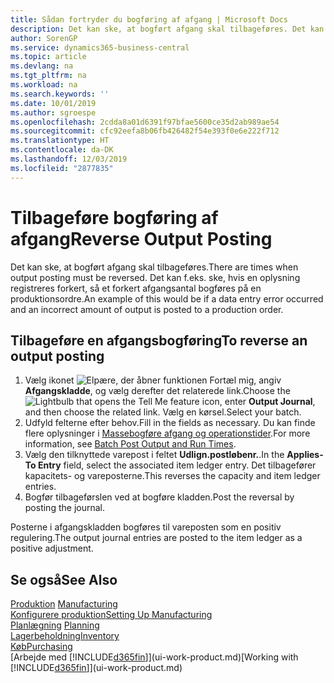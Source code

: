 ```yaml
---
title: Sådan fortryder du bogføring af afgang | Microsoft Docs
description: Det kan ske, at bogført afgang skal tilbageføres. Det kan f.eks. ske, hvis en oplysning registreres forkert, så et forkert afgangsantal bogføres på en produktionsordre.
author: SorenGP
ms.service: dynamics365-business-central
ms.topic: article
ms.devlang: na
ms.tgt_pltfrm: na
ms.workload: na
ms.search.keywords: ''
ms.date: 10/01/2019
ms.author: sgroespe
ms.openlocfilehash: 2cdda8a01d6391f97bfae5600ce35d2ab989ae54
ms.sourcegitcommit: cfc92eefa8b06fb426482f54e393f0e6e222f712
ms.translationtype: HT
ms.contentlocale: da-DK
ms.lasthandoff: 12/03/2019
ms.locfileid: "2877835"
---
```

# <a name="reverse-output-posting"></a><span data-ttu-id="51654-104">Tilbageføre bogføring af afgang</span><span class="sxs-lookup"><span data-stu-id="51654-104">Reverse Output Posting</span></span>
<span data-ttu-id="51654-105">Det kan ske, at bogført afgang skal tilbageføres.</span><span class="sxs-lookup"><span data-stu-id="51654-105">There are times when output posting must be reversed.</span></span> <span data-ttu-id="51654-106">Det kan f.eks. ske, hvis en oplysning registreres forkert, så et forkert afgangsantal bogføres på en produktionsordre.</span><span class="sxs-lookup"><span data-stu-id="51654-106">An example of this would be if a data entry error occurred and an incorrect amount of output is posted to a production order.</span></span>  

## <a name="to-reverse-an-output-posting"></a><span data-ttu-id="51654-107">Tilbageføre en afgangsbogføring</span><span class="sxs-lookup"><span data-stu-id="51654-107">To reverse an output posting</span></span>  
1.  <span data-ttu-id="51654-108">Vælg ikonet ![Elpære, der åbner funktionen Fortæl mig](media/ui-search/search_small.png "Fortæl mig, hvad du vil foretage dig"), angiv **Afgangskladde**, og vælg derefter det relaterede link.</span><span class="sxs-lookup"><span data-stu-id="51654-108">Choose the ![Lightbulb that opens the Tell Me feature](media/ui-search/search_small.png "Tell me what you want to do") icon, enter **Output Journal**, and then choose the related link.</span></span> <span data-ttu-id="51654-109">Vælg en kørsel.</span><span class="sxs-lookup"><span data-stu-id="51654-109">Select your batch.</span></span>  
2. <span data-ttu-id="51654-110">Udfyld felterne efter behov.</span><span class="sxs-lookup"><span data-stu-id="51654-110">Fill in the fields as necessary.</span></span> <span data-ttu-id="51654-111">Du kan finde flere oplysninger i [Massebogføre afgang og operationstider](production-how-to-post-output-quantity.md).</span><span class="sxs-lookup"><span data-stu-id="51654-111">For more information, see [Batch Post Output and Run Times](production-how-to-post-output-quantity.md).</span></span>
3.  <span data-ttu-id="51654-112">Vælg den tilknyttede varepost i feltet **Udlign.postløbenr.**.</span><span class="sxs-lookup"><span data-stu-id="51654-112">In the **Applies-To Entry** field, select the associated item ledger entry.</span></span> <span data-ttu-id="51654-113">Det tilbagefører kapacitets- og vareposterne.</span><span class="sxs-lookup"><span data-stu-id="51654-113">This reverses the capacity and item ledger entries.</span></span>  
4. <span data-ttu-id="51654-114">Bogfør tilbageførslen ved at bogføre kladden.</span><span class="sxs-lookup"><span data-stu-id="51654-114">Post the reversal by posting the journal.</span></span>  

<span data-ttu-id="51654-115">Posterne i afgangskladden bogføres til vareposten som en positiv regulering.</span><span class="sxs-lookup"><span data-stu-id="51654-115">The output journal entries are posted to the item ledger as a positive adjustment.</span></span>  

## <a name="see-also"></a><span data-ttu-id="51654-116">Se også</span><span class="sxs-lookup"><span data-stu-id="51654-116">See Also</span></span>  
 <span data-ttu-id="51654-117">[Produktion](production-manage-manufacturing.md)  </span><span class="sxs-lookup"><span data-stu-id="51654-117">[Manufacturing](production-manage-manufacturing.md)  </span></span>  
 [<span data-ttu-id="51654-118">Konfigurere produktion</span><span class="sxs-lookup"><span data-stu-id="51654-118">Setting Up Manufacturing</span></span>](production-configure-production-processes.md)  
 <span data-ttu-id="51654-119">[Planlægning](production-planning.md)    </span><span class="sxs-lookup"><span data-stu-id="51654-119">[Planning](production-planning.md)    </span></span>  
 [<span data-ttu-id="51654-120">Lagerbeholdning</span><span class="sxs-lookup"><span data-stu-id="51654-120">Inventory</span></span>](inventory-manage-inventory.md)  
 [<span data-ttu-id="51654-121">Køb</span><span class="sxs-lookup"><span data-stu-id="51654-121">Purchasing</span></span>](purchasing-manage-purchasing.md)  
 <span data-ttu-id="51654-122">[Arbejde med [!INCLUDE[d365fin](includes/d365fin_md.md)]](ui-work-product.md)</span><span class="sxs-lookup"><span data-stu-id="51654-122">[Working with [!INCLUDE[d365fin](includes/d365fin_md.md)]](ui-work-product.md)</span></span>  
